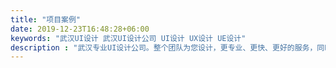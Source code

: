 ```yaml
---
title: "项目案例"
date: 2019-12-23T16:48:28+06:00
keywords: "武汉UI设计 武汉UI设计公司 UI设计 UX设计 UE设计"
description : "武汉专业UI设计公司。整个团队为您设计，更专业、更快、更好的服务，同时还有更好的性价比。"
---
```

